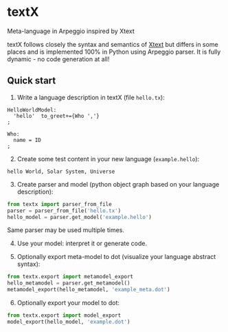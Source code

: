 textX
=====

Meta-language in Arpeggio inspired by Xtext

textX follows closely the syntax and semantics of [Xtext](http://www.eclipse.org/Xtext/) but differs in some places and is implemented 100% in Python using Arpeggio parser. It is fully dynamic - no code generation at all!

Quick start
-----------

1. Write a language description in textX (file `hello.tx`):

  ```
  HelloWorldModel:
    'hello'  to_greet+={Who ','}
  ;

  Who:
    name = ID
  ;
  ```

2. Create some test content in your new language (`example.hello`):

  ```
  hello World, Solar System, Universe
  ```

3. Create parser and model (python object graph based on your language description):

  ```python
  from textx import parser_from_file
  parser = parser_from_file('hello.tx')
  hello_model = parser.get_model('example.hello')
  ```

  Same parser may be used multiple times.

4. Use your model: interpret it or generate code.

5. Optionally export meta-model to dot (visualize your language abstract syntax):

  ```python
  from textx.export import metamodel_export 
  hello_metamodel = parser.get_metamodel()
  metamodel_export(hello_metamodel, 'example_meta.dot')
  ``` 

6. Optionally export your model to dot:

  ```python
  from textx.export import model_export
  model_export(hello_model, 'example.dot')
  ```


